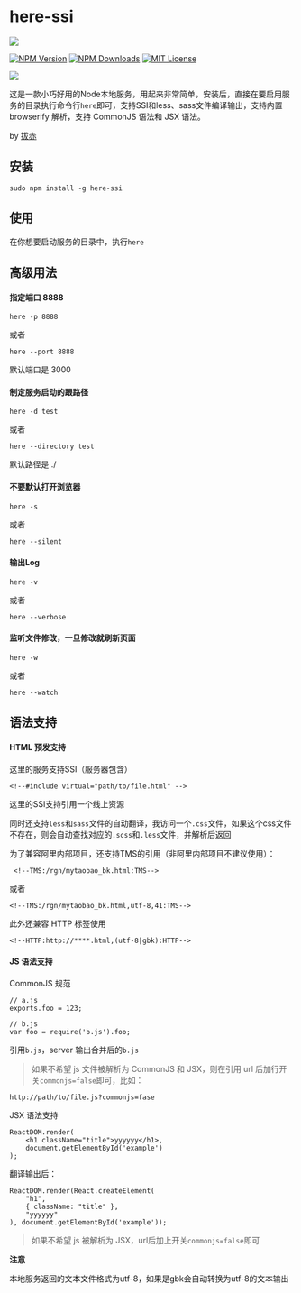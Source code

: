 # here-ssi

![](https://gw.alicdn.com/tps/TB1ffYbJXXXXXbNXFXXXXXXXXXX-1044-292.png_400x400.jpg)

[![NPM Version][npm-version-image]][npm-url]
[![NPM Downloads][npm-downloads-image]][npm-url]
[![MIT License][license-image]][license-url]

[![](https://nodei.co/npm/here-ssi.png)](https://npmjs.org/package/here-ssi)

这是一款小巧好用的Node本地服务，用起来非常简单，安装后，直接在要启用服务的目录执行命令行`here`即可，支持SSI和less、sass文件编译输出，支持内置 browserify 解析，支持 CommonJS 语法和 JSX 语法。

by [拔赤](http://jayli.github.io)

## 安装 

	sudo npm install -g here-ssi

## 使用

在你想要启动服务的目录中，执行`here`

## 高级用法

#### 指定端口 8888

	here -p 8888

或者

	here --port 8888

默认端口是 3000

#### 制定服务启动的跟路径

	here -d test

或者

	here --directory test

默认路径是 ./

#### 不要默认打开浏览器

	here -s

或者

	here --silent

#### 输出Log

	here -v

或者

	here --verbose


#### 监听文件修改，一旦修改就刷新页面

	here -w

或者

	here --watch

## 语法支持

#### HTML 预发支持

这里的服务支持SSI（服务器包含）

	<!--#include virtual="path/to/file.html" -->

这里的SSI支持引用一个线上资源

同时还支持`less`和`sass`文件的自动翻译，我访问一个`.css`文件，如果这个css文件不存在，则会自动查找对应的`.scss`和`.less`文件，并解析后返回

为了兼容阿里内部项目，还支持TMS的引用（非阿里内部项目不建议使用）：

	 <!--TMS:/rgn/mytaobao_bk.html:TMS-->  
	
或者

	<!--TMS:/rgn/mytaobao_bk.html,utf-8,41:TMS-->

此外还兼容 HTTP 标签使用

	<!--HTTP:http://****.html,(utf-8|gbk):HTTP-->

#### JS 语法支持

CommonJS 规范

	// a.js
	exports.foo = 123;

	// b.js
	var foo = require('b.js').foo;

引用`b.js`，server 输出合并后的`b.js`

> 如果不希望 js 文件被解析为 CommonJS 和 JSX，则在引用 url 后加行开关`commonjs=false`即可，比如：

	http://path/to/file.js?commonjs=fase

JSX 语法支持

	ReactDOM.render(
		<h1 className="title">yyyyyy</h1>,
		document.getElementById('example')
	);

翻译输出后：

	ReactDOM.render(React.createElement(
		"h1",
		{ className: "title" },
		"yyyyyy"
	), document.getElementById('example'));

> 如果不希望 js 被解析为 JSX，url后加上开关`commonjs=false`即可

**注意**

本地服务返回的文本文件格式为utf-8，如果是gbk会自动转换为utf-8的文本输出

[npm-version-image]: http://img.shields.io/npm/v/here-ssi.svg?style=flat
[npm-url]: https://www.npmjs.com/package/here-ssi
[npm-downloads-image]: http://img.shields.io/npm/dm/here-ssi.svg?style=flat
[license-image]: http://img.shields.io/badge/license-MIT-blue.svg?style=flat
[license-url]: LICENSE

